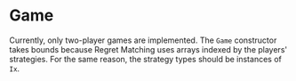 # Game
Currently, only two-player games are implemented. The `Game` constructor takes bounds because Regret Matching uses arrays indexed by the players' strategies. For the same reason, the strategy types should be instances of `Ix`.
